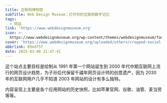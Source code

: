 ```yaml
---
title: 互联网博物馆
subTitle: Web Design Museum：打开你的互联网数字记忆
tags:
  - 网站
link: 'https://www.webdesignmuseum.org'
icon: >-
  https://www.webdesignmuseum.org/wp-content/themes/webdesignmuseum/favicons/favicon.ico
cover: 'https://www.webdesignmuseum.org/uploaded/others/cropped-social-image-bg.png'
abbrlink: 89edf5f
date: 2025-03-08 21:47:41
---
```

这个站点主要目标是绘制从 1991 年第一个网站诞生到 2000 年代中期互联网上流行的网页设计趋势，为子孙后代保留千禧年网页设计师的创意遗产，因为 2030 年的互联网用户几乎不知道 2003 年网站的设计有多么独特。

内容呈现上主要是各个应用网站的历史快照，比如苹果官网、谷歌、油管、麦当劳等等。